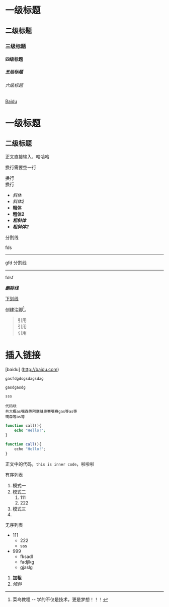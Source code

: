 # 一级标题
## 二级标题
### 三级标题
#### 四级标题
##### 五级标题
###### 六级标题

[Baidu]("https://baidu.com")

一级标题
========
二级标题
--------

正文直接输入，哈哈哈

换行需要空一行


换行  
换行

- *斜体*
- _斜体2_
- **粗体**
- __粗体2__
- ***粗斜体***
- ___粗斜体2___

分割线

fds

***
gfd
分割线

---
fdsf

***~~删除线~~***

<u>下划线</u>



创建注脚[^1]。

[^1]:菜鸟教程 -- 学的不仅是技术，更是梦想！！！

>引用  
>引用  
>引用

# 插入链接
[baidu]
(http://baidu.com)

`gasfdgdsgsdagsdag`

``gasdgasdg``

```
sss
```


```
代码块
共大概as噶森等阿塞缝奥赛噶赛gas等as等
噶森等as等
```

```php
function call(){
    echo "Hello!";
}
```

```javascript
function call(){
    echo "Hello!";
}
```

正文中的代码，``this is inner code``，啦啦啦


有序列表
1. 模式一
2. 模式二
    1. 111
    2. 222
3. 模式三
4. 

无序列表
- 111
    - 222
    - sss
- 999
    - fksadl
    - fadjlkg
    - gjaslg


1. **加粗**
2. *倾斜*